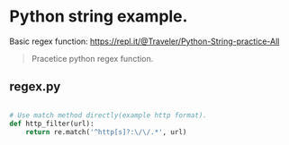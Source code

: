 # Python string example.
Basic regex function: https://repl.it/@Traveler/Python-String-practice-All

> Pracetice python regex function.

## regex.py
```python

# Use match method directly(example http format).
def http_filter(url):
    return re.match('^http[s]?:\/\/.*', url)

```